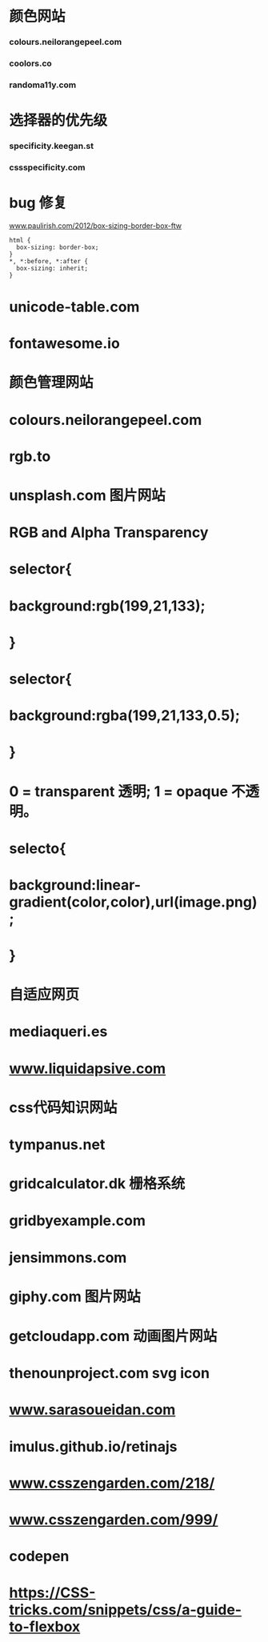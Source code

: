 # 颜色网站

### colours.neilorangepeel.com
### coolors.co
### randoma11y.com


# 选择器的优先级

### specificity.keegan.st
### cssspecificity.com

# bug 修复

www.paulirish.com/2012/box-sizing-border-box-ftw
```
html {
  box-sizing: border-box;
}
*, *:before, *:after {
  box-sizing: inherit;
}
```

# unicode-table.com

# fontawesome.io
# 颜色管理网站
# colours.neilorangepeel.com
# rgb.to

# unsplash.com  图片网站

# RGB and Alpha Transparency  
# selector{
#   background:rgb(199,21,133);
#   }
# selector{
#   background:rgba(199,21,133,0.5);
# }

# 0 = transparent 透明; 1 = opaque 不透明。

# selecto{
#   background:linear-gradient(color,color),url(image.png);

# }


# 自适应网页

# mediaqueri.es
# www.liquidapsive.com


# css代码知识网站

# tympanus.net

# gridcalculator.dk  栅格系统
# gridbyexample.com
# jensimmons.com
# giphy.com  图片网站
# getcloudapp.com  动画图片网站
# thenounproject.com  svg icon
# www.sarasoueidan.com
# imulus.github.io/retinajs

# www.csszengarden.com/218/
# www.csszengarden.com/999/

# codepen

# https://CSS-tricks.com/snippets/css/a-guide-to-flexbox
